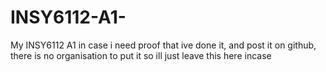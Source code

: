 # INSY6112-A1-
My INSY6112 A1 in case i need proof that ive done it, and post it on github, there is no organisation to put it so ill just leave this here incase
